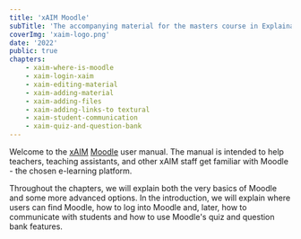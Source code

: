 ```yaml
---
title: 'xAIM Moodle'
subTitle: 'The accompanying material for the masters course in Explainable artificial intelligence in healthcare management (xAIM)'
coverImg: 'xaim-logo.png'
date: '2022'
public: true
chapters:
    - xaim-where-is-moodle
    - xaim-login-xaim
    - xaim-editing-material
    - xaim-adding-material
    - xaim-adding-files
    - xaim-adding-links-to textural
    - xaim-student-communication
    - xaim-quiz-and-question-bank
---
```


Welcome to the [xAIM](https://xaim.eu/) [Moodle](http://xaim.biolab.si) user manual. The manual is intended to help teachers, teaching assistants, and other xAIM staff get familiar with Moodle - the chosen e-learning platform. 

Throughout the chapters, we will explain both the very basics of Moodle and some more advanced options. In the introduction, we will explain where users can find Moodle, how to log into Moodle and, later, how to communicate with students and how to use Moodle's quiz and question bank features. 
